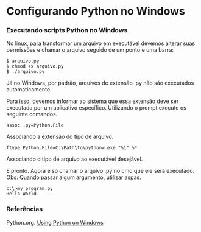 # Configurando Python no Windows

### Executando scripts Python no Windows

No linux, para transformar um arquivo em executável devemos alterar suas 
permissões e chamar o arquivo seguido de um ponto e uma barra:

```
$ arquivo.py
$ chmod +x arquivo.py
$ ./arquivo.py
```

Já no Windows, por padrão, arquivos de extensão .py não são executados
automaticamente.

Para isso, devemos informar ao sistema que essa extensão deve ser 
executada por um aplicativo específico. Utilizando o prompt execute os 
seguinte comandos.

```
assoc .py=Python.File
```
Associando a extensão do tipo de arquivo.

```
ftype Python.File=C:\Path\to\pythonw.exe "%1" %*
```
Associando o tipo de arquivo ao executável desejável.

E pronto. Agora é só chamar o arquivo .py no cmd que ele será executado.
Obs: Quando passar algum argumento, utilizar aspas.

```
c:\>my_program.py 
Hello World
```

### Referências

Python.org. [Using Python on Windows][1]



[1]: https://docs.python.org/3.3/using/windows.html
